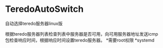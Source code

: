 # TeredoAutoSwitch
自动选择teredo服务器linux版

根据teredo服务器列表检查列表中服务器是否可用，向可用服务器地址发送icmp包检查响应时间，根据响应时间设置teredo服务器。
	*需要root权限
	*systemd
